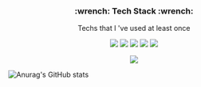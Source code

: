 
<h3 align="center">:wrench: Tech Stack :wrench:</h3>


<p align="center"> Techs that I 've used at least once </p>

<p align="center">
<img src="https://img.shields.io/badge/Python-3766AB?style=flat-square&logo=Python&logoColor=white"/></a>
<img src="https://img.shields.io/badge/C++-00599C?style=flat-square&logo=C%2B%2B&logoColor=white"/></a>
<img src="https://img.shields.io/badge/C-A8B9CC?style=flat-square&logo=C&logoColor=white"/></a>
<img src="https://img.shields.io/badge/C#-239120?style=flat-square&logo=C_Sharp&logoColor=white"/></a>
<img src="https://img.shields.io/badge/Java-007396?style=flat-square&logo=Java&logoColor=white"/></a>



<p align="center">
<img src="https://img.shields.io/badge/Unity-FFFFFF?style=flat-square&logo=Unity&logoColor=black"/></a>

![Anurag's GitHub stats](https://github-readme-stats.vercel.app/api?username=yech0i&show_icons=true&theme=material-palenight)
